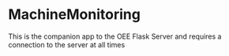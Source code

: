 # MachineMonitoring
This is the companion app to the OEE Flask Server and requires a connection to the server at all times
